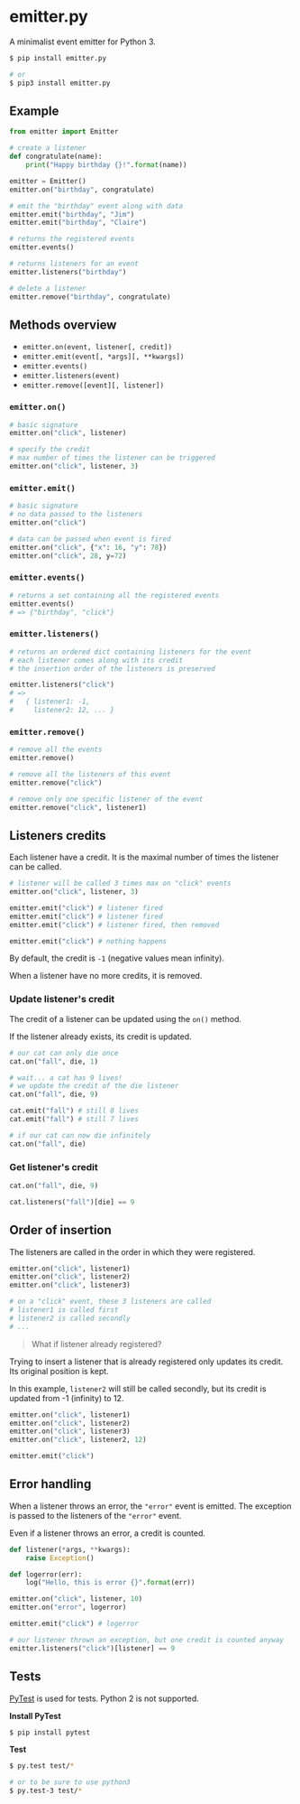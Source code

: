 # emitter.py
A minimalist event emitter for Python 3.

```sh
$ pip install emitter.py

# or
$ pip3 install emitter.py
```

## Example

```python
from emitter import Emitter

# create a listener
def congratulate(name):
    print("Happy birthday {}!".format(name))

emitter = Emitter()
emitter.on("birthday", congratulate)

# emit the "birthday" event along with data
emitter.emit("birthday", "Jim")
emitter.emit("birthday", "Claire")

# returns the registered events
emitter.events()

# returns listeners for an event
emitter.listeners("birthday")

# delete a listener
emitter.remove("birthday", congratulate)
```

## Methods overview

* `emitter.on(event, listener[, credit])`
* `emitter.emit(event[, *args][, **kwargs])`
* `emitter.events()`
* `emitter.listeners(event)`
* `emitter.remove([event][, listener])`

### `emitter.on()`

```python
# basic signature
emitter.on("click", listener)

# specify the credit
# max number of times the listener can be triggered
emitter.on("click", listener, 3)
```

### `emitter.emit()`

```python
# basic signature
# no data passed to the listeners
emitter.on("click")

# data can be passed when event is fired
emitter.on("click", {"x": 16, "y": 78})
emitter.on("click", 28, y=72)
```

### `emitter.events()`

```python
# returns a set containing all the registered events
emitter.events()
# => {"birthday", "click"}
```

### `emitter.listeners()`

```python
# returns an ordered dict containing listeners for the event
# each listener comes along with its credit
# the insertion order of the listeners is preserved

emitter.listeners("click")
# =>
#   { listener1: -1,
#     listener2: 12, ... }
```

### `emitter.remove()`

```python
# remove all the events
emitter.remove()

# remove all the listeners of this event
emitter.remove("click")

# remove only one specific listener of the event
emitter.remove("click", listener1)
```

## Listeners credits

Each listener have a credit. It is the maximal number of times the listener can be called.

```python
# listener will be called 3 times max on "click" events
emitter.on("click", listener, 3)

emitter.emit("click") # listener fired
emitter.emit("click") # listener fired
emitter.emit("click") # listener fired, then removed

emitter.emit("click") # nothing happens
```

By default, the credit is `-1` (negative values mean infinity).

When a listener have no more credits, it is removed.

### Update listener's credit

The credit of a listener can be updated using the `on()` method.

If the listener already exists, its credit is updated.

```python
# our cat can only die once
cat.on("fall", die, 1)

# wait... a cat has 9 lives!
# we update the credit of the die listener
cat.on("fall", die, 9)

cat.emit("fall") # still 8 lives
cat.emit("fall") # still 7 lives

# if our cat can now die infinitely
cat.on("fall", die)
```

### Get listener's credit

```python
cat.on("fall", die, 9)

cat.listeners("fall")[die] == 9
```


## Order of insertion

The listeners are called in the order in which they were registered.

```python
emitter.on("click", listener1)
emitter.on("click", listener2)
emitter.on("click", listener3)

# on a "click" event, these 3 listeners are called
# listener1 is called first
# listener2 is called secondly
# ...
```

> What if listener already registered?

Trying to insert a listener that is already registered only updates its credit.
Its original position is kept.

In this example, `listener2` will still be called secondly, but its credit is updated from -1 (infinity) to 12.

```python
emitter.on("click", listener1)
emitter.on("click", listener2)
emitter.on("click", listener3)
emitter.on("click", listener2, 12)

emitter.emit("click")
```

## Error handling

When a listener throws an error, the `"error"` event is emitted.
The exception is passed to the listeners of the `"error"` event.

Even if a listener throws an error, a credit is counted.

```python
def listener(*args, **kwargs):
    raise Exception()

def logerror(err):
    log("Hello, this is error {}".format(err))

emitter.on("click", listener, 10)
emitter.on("error", logerror)

emitter.emit("click") # logerror

# our listener thrown an exception, but one credit is counted anyway
emitter.listeners("click")[listener] == 9
```

## Tests

[PyTest][pytest] is used for tests. Python 2 is not supported.

**Install PyTest**

```sh
$ pip install pytest
```

**Test**

```sh
$ py.test test/*

# or to be sure to use python3
$ py.test-3 test/*
```


[pytest]: http://pytest.org/
